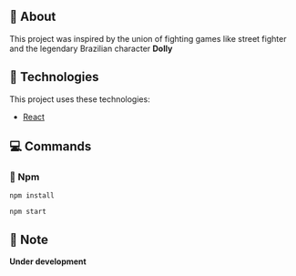## :melon: About
This project was inspired by the union of fighting games like street fighter and the legendary Brazilian character <b>Dolly</b>

## :rocket: Technologies
This project uses these technologies:
- [React](https://reactjs.org)

## :computer: Commands 
### :memo: Npm
```npm
npm install
```
```npm
npm start
```

## :full_moon_with_face: Note
**Under development**